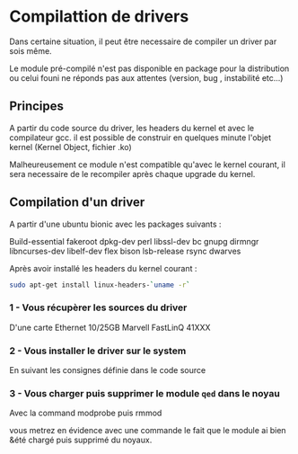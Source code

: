 # Compilattion de drivers

Dans certaine situation, il peut être necessaire de compiler un driver par sois même.

Le module pré-compilé n'est pas disponible en package pour la distribution ou celui founi ne réponds pas aux attentes (version, bug , instabilité etc...)

## Principes

A partir du code source du driver, les headers du kernel et avec le compilateur gcc. il est possible de construir en quelques minute l'objet kernel (Kernel Object, fichier .ko)

Malheureusement ce module n'est compatible qu'avec le kernel courant, il sera necessaire de le recompiler après chaque upgrade du kernel.

## Compilation d'un driver

A partir d'une ubuntu bionic avec les packages suivants :

Build-essential fakeroot dpkg-dev perl libssl-dev bc gnupg dirmngr libncurses-dev libelf-dev flex bison lsb-release rsync dwarves

Après avoir installé les headers du kernel courant :

```bash
sudo apt-get install linux-headers-`uname -r`
```

### 1 - Vous récupèrer les sources du driver

D'une carte Ethernet 10/25GB Marvell FastLinQ 41XXX

### 2 - Vous installer le driver sur le system

En suivant les consignes définie dans le code source

### 3 - Vous charger puis supprimer le module `qed` dans le noyau

Avec la command modprobe puis rmmod

vous metrez en évidence avec une commande le fait que le module ai bien &été chargé puis supprimé du noyaux.

